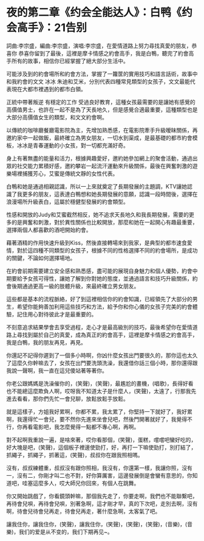 # 夜的第二章《约会全能达人》：白鸭《约会高手》：21告别

詞曲:李宗盛，編曲:李宗盛，演唱:李宗盛，在愛情道路上努力尋找真愛的朋友，恭喜你 恭喜你留到了最後，這裡是摩卡情感之約會高手，我是白鴨，聽完了約會高手所有的故事，相信你已經掌握了絕大部分生活中。

可能涉及到的約會場所和約會方法，掌握了一籮筐的實用技巧和語言話術，故事中和我約會的文文 冰冰 朱迪和艾米，分別代表四種常見類型的女孩子，文文最能代表現在大都市裡遇到的都市白領。

正統中帶著叛逆 有穩定的工作 受過良好教育，這種女孩最需要的是讓她有感覺的高價值男士，也許在一起不是為了天長地久，但是感覺合適最重要，這種類型也是大部分高價值女生的類型，和文文約會啊。

以傳統的咖啡廳餐廳電影院為主，先增加熟悉感，在電影院牽手升級暧昧關係，再邀約家中一起做飯，最終確立為男女朋友，一切水到渠成，是最基礎的都市約會模板，冰冰是青春運動的小女孩，對一切都充滿好奇。

身上有著無盡的能量和活力，根據興趣愛好，邀約她參加網上的聚會活動，通過出眾的社交能力累積好感，邀約攀岩一起流汗運動來升級關係，最後在興奮刺激的遊樂場裡捕獲芳心，艾蜜是傳統文靜的女性代表。

白鴨和她是通過相親認識，所以一上來就奠定了長期發展的主題調，KTV讓她認識了我更多的朋友，這表達白鴨想和她長期發展的意願，認識一段時間後，選擇在浪漫場所升級表白，這屬於穩健型發展的約會類型。

性感和開放的Judy和艾蜜截然相反，她不追求天長地久和我長期發展，需要的更多的是興奮和刺激，對於異性關係也比較開放，那麼和她在一起開心有趣最重要，選擇兩個人都喜歡的酒吧開始約會。

藉著酒精的作用快速升級到Kiss，然後直接轉場來到我家，是典型的都市速食愛情，對於這四種不同類型的女孩子，根據不同的性格選擇不同的約會場所，是成功的關鍵，不論如何選擇場地。

在約會前期需要建立安全感和熟悉感，盡可能的展現自身魅力和個人優勢，約會中期要給予女孩可得性，讓她了解到你對她的態度，並通過語言和技巧升級關係，約會後期通過更高一級的肢體升級，來最終確立男女朋友。

這些都是基本的流程脈絡，好了到這裡相信你的約會知識，已經領先了大部分的男生，希望你能夠善加利用這些技巧和方法，給予你和你心儀的女孩子完美的約會體驗，記住用心對待彼此才是最重要的。

不刻意追求結果學會去享受過程，走心才是最高級別的技巧，最後希望你在愛情道路上尋找到屬於自己的真愛，成為真正的約會高手，這裡是摩卡情感之約會高手，我是白鴨，我的朋友再見，再見。

你還記不記得你遲到了一個多小時啊，你凶什麼女孩出門要很久的，那你這也太久了這麼久你幹嘛去了，女孩在出門要洗頭洗澡，我還借你話三個小時，那你還得跟我說一聲啊，我一直在這兒傻站著等著你。

你老公跟媽媽是洗澡催你的，(笑聲)，(笑聲)，最尷尬的畫機，(唱歌)，長得好看也不能總這麼欺負人啊，哎呀我不知道太子是什麼人，(笑聲)，太遠了，行那我先進去看看，那你們先忙一會兒聊，放鬆放鬆手放鬆。

就是這樣子，方姐我好累啊，你都不累，我太累了，你堅持一下就好了，我好累啊，我還得忙一會兒，要不然你先進來坐會兒吧，然後門開著就好了，我覺得不行，你再看電影吧，我怎麼覺得一點都不專心啊，再啊。

對不起啊我重說一遍，是啥來著，哎你看那個，(笑聲)，蛋糕，嚐嚐吧蠻好吃的，好大塊是吧，(笑聲)，這個板子裡邊使勁打，好，再打一下嘛使勁打，別打結了，抓繩子，抓繩子，抓著這，(笑聲)，叔叔你在跟我照相嗎。

沒有，叔叔練體重，叔叔沒有跟你照相，我沒有，你還第一樣，我讓你照，沒有一，沒有二，你剛才叫二也不對，好你算厲害，這邊發展倒是會蠻有意思的，你知道吧，哇塞這麼多人，哎大師兄你回來，有個人在跳舞。

你又開始跳戲了，你看鏡頭幹嘛，那個我先走了，你要走啊，我們也不能聯繫吧，再待會兒唄，再待會兒唄，別著急啊，這才剛才早，真的下次吧，走別去啊，沒有啊，待會兒待會兒再走，待會兒再走，著什麼急啊，太客氣了吧。

讓我住你，讓我住你，(笑聲)，讓我住你，(笑聲)，(笑聲)，(笑聲)，(音樂)，(音樂)，我们的爱是从不变的，我们下期再见~。

